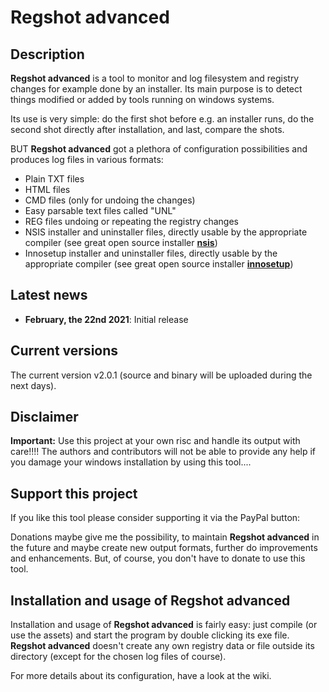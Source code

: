 # Regshot advanced
## Description
**Regshot advanced** is a tool to monitor and log filesystem and registry changes for example done by an installer. Its main purpose is to detect things modified or added by tools running on windows systems.

Its use is very simple: do the first shot before e.g. an installer runs, do the second shot directly after installation, and last, compare the shots.

BUT **Regshot advanced** got a plethora of configuration possibilities and produces log files in various formats:
* Plain TXT files
* HTML files
* CMD files (only for undoing the changes)
* Easy parsable text files called "UNL"
* REG files undoing or repeating the registry changes
* NSIS installer and uninstaller files, directly usable by the appropriate compiler (see great open source installer **[nsis](https://nsis.sourceforge.io/Main_Page)**) 
* Innosetup installer and uninstaller files, directly usable by the appropriate compiler (see great open source installer **[innosetup](https://jrsoftware.org/isinfo.php)**) 

## Latest news
* **February, the 22nd 2021**: Initial release

## Current versions
The current version v2.0.1 (source and binary will be uploaded during the next days).

## Disclaimer
**Important:**
Use this project at your own risc and handle its output with care!!!! The authors and contributors will not be able to provide any help if you damage your windows installation by using this tool....

## Support this project
If you like this tool please consider supporting it via the PayPal button:
<!---[![Donate with PayPal](https://raw.githubusercontent.com/stefan-niedermann/paypal-donate-button/master/paypal-donate-button.png)](https://www.paypal.com/cgi-bin/webscr?cmd=_s-xclick&hosted_button_id=QT54MSJR6QU7Y)--->
<!---
[![Donate with PayPal](https://www.paypalobjects.com/en_US/AT/i/btn/btn_donateCC_LG.gif)](https://www.paypal.com/cgi-bin/webscr?cmd=_s-xclick&hosted_button_id=QT54MSJR6QU7Y)
--->
Donations maybe give me the possibility, to maintain **Regshot advanced** in the future and maybe create new output formats, further do improvements and enhancements. But, of course, you don't have to donate to use this tool. 

## Installation and usage of Regshot advanced 
Installation and usage of **Regshot advanced** is fairly easy: just compile (or use the assets) and start the program by double clicking its exe file. **Regshot advanced** doesn't create any own registry data or file outside its directory (except for the chosen log files of course).

For more details about its configuration, have a look at the wiki.

